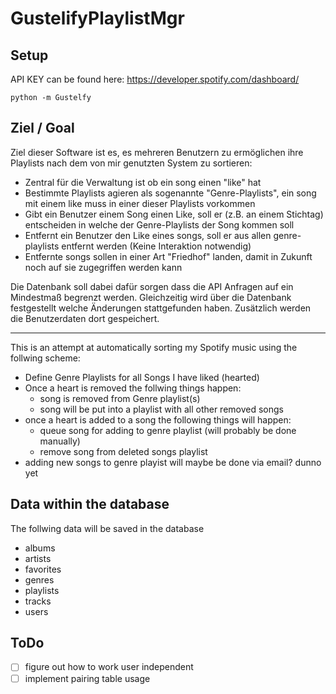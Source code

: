 # GustelifyPlaylistMgr

## Setup

API KEY can be found here:
<https://developer.spotify.com/dashboard/>


`python -m Gustelfy`

## Ziel / Goal

Ziel dieser Software ist es, es mehreren Benutzern zu ermöglichen ihre Playlists nach dem von mir genutzten System zu sortieren:
- Zentral für die Verwaltung ist ob ein song einen "like" hat
- Bestimmte Playlists agieren als sogenannte "Genre-Playlists", ein song mit einem like muss in einer dieser Playlists vorkommen
- Gibt ein Benutzer einem Song einen Like, soll er (z.B. an einem Stichtag) entscheiden in welche der Genre-Playlists der Song kommen soll
- Entfernt ein Benutzer den Like eines songs, soll er aus allen genre-playlists entfernt werden (Keine Interaktion notwendig)
- Entfernte songs sollen in einer Art "Friedhof" landen, damit in Zukunft noch auf sie zugegriffen werden kann

Die Datenbank soll dabei dafür sorgen dass die API Anfragen auf ein Mindestmaß begrenzt werden. 
Gleichzeitig wird über die Datenbank festgestellt welche Änderungen stattgefunden haben.
Zusätzlich werden die Benutzerdaten dort gespeichert.

---

This is an attempt at automatically sorting my Spotify music using the follwing scheme:

- Define Genre Playlists for all Songs I have liked (hearted)
- Once a heart is removed the follwing things happen:
  - song is removed from Genre playlist(s)
  - song will be put into a playlist with all other removed songs
- once a heart is added to a song the following things will happen:
  - queue song for adding to genre playlist (will probably be done manually)
  - remove song from deleted songs playlist
- adding new songs to genre playist will maybe be done via email? dunno yet

## Data within the database

The follwing data will be saved in the database

- albums
- artists
- favorites
- genres
- playlists
- tracks
- users

## ToDo

- [ ] figure out how to work user independent
- [ ] implement pairing table usage
